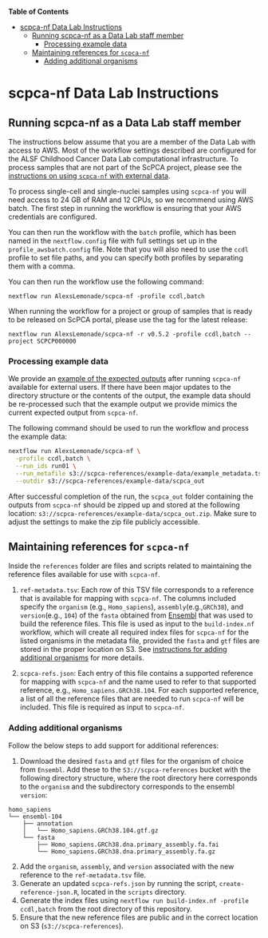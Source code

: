 <!-- START doctoc generated TOC please keep comment here to allow auto update -->
<!-- DON'T EDIT THIS SECTION, INSTEAD RE-RUN doctoc TO UPDATE -->
**Table of Contents**

- [scpca-nf Data Lab Instructions](#scpca-nf-data-lab-instructions)
  - [Running scpca-nf as a Data Lab staff member](#running-scpca-nf-as-a-data-lab-staff-member)
    - [Processing example data](#processing-example-data)
  - [Maintaining references for `scpca-nf`](#maintaining-references-for-scpca-nf)
    - [Adding additional organisms](#adding-additional-organisms)

<!-- END doctoc generated TOC please keep comment here to allow auto update -->

# scpca-nf Data Lab Instructions

## Running scpca-nf as a Data Lab staff member

The instructions below assume that you are a member of the Data Lab with access to AWS.
Most of the workflow settings described are configured for the ALSF Childhood Cancer Data Lab computational infrastructure.
To process samples that are not part of the ScPCA project, please see the [instructions on using `scpca-nf` with external data](external-data-instructions.md).

To process single-cell and single-nuclei samples using `scpca-nf` you will need access to 24 GB of RAM and 12 CPUs, so we recommend using AWS batch.
The first step in running the workflow is ensuring that your AWS credentials are configured.

You can then run the workflow with the `batch` profile, which has been named in the `nextflow.config` file with full settings set up in the `profile_awsbatch.config` file.
Note that you will also need to use the `ccdl` profile to set file paths, and you can specify both profiles by separating them with a comma.

You can then run the workflow use the following command:

```
nextflow run AlexsLemonade/scpca-nf -profile ccdl,batch
```

When running the workflow for a project or group of samples that is ready to be released on ScPCA portal, please use the tag for the latest release:

```
nextflow run AlexsLemonade/scpca-nf -r v0.5.2 -profile ccdl,batch --project SCPCP000000
```

### Processing example data

We provide an [example of the expected outputs](./examples/README.md#example-output) after running `scpca-nf` available for external users.
If there have been major updates to the directory structure or the contents of the output, the example data should be re-processed such that the example output we provide mimics the current expected output from `scpca-nf`.

The following command should be used to run the workflow and process the example data:

```sh
nextflow run AlexsLemonade/scpca-nf \
  -profile ccdl,batch \
  --run_ids run01 \
  --run_metafile s3://scpca-references/example-data/example_metadata.tsv \
  --outdir s3://scpca-references/example-data/scpca_out
```

After successful completion of the run, the `scpca_out` folder containing the outputs from `scpca-nf` should be zipped up and stored at the following location: `s3://scpca-references/example-data/scpca_out.zip`.
Make sure to adjust the settings to make the zip file publicly accessible.

## Maintaining references for `scpca-nf`

Inside the `references` folder are files and scripts related to maintaining the reference files available for use with `scpca-nf`.

1. `ref-metadata.tsv`: Each row of this TSV file corresponds to a reference that is available for mapping with `scpca-nf`.
The columns included specify the `organism` (e.g., `Homo_sapiens`), `assembly`(e.g.,`GRCh38`), and `version`(e.g., `104`) of the `fasta` obtained from [Ensembl](https://www.ensembl.org/index.html) that was used to build the reference files.
This file is used as input to the `build-index.nf` workflow, which will create all required index files for `scpca-nf` for the listed organisms in the metadata file, provided the `fasta` and `gtf` files are stored in the proper location on S3.
See [instructions for adding additional organisms](#adding-additional-organisms) for more details.

2. `scpca-refs.json`: Each entry of this file contains a supported reference for mapping with `scpca-nf` and the name used to refer to that supported reference, e.g., `Homo_sapiens.GRCh38.104`.
For each supported reference, a list of all the reference files that are needed to run `scpca-nf` will be included.
This file is required as input to `scpca-nf`.

### Adding additional organisms

Follow the below steps to add support for additional references:

1. Download the desired `fasta` and `gtf` files for the organism of choice from `Ensembl`.
Add these to the `S3://scpca-references` bucket with the following directory structure, where the root directory here corresponds to the `organism` and the subdirectory corresponds to the ensembl `version`:

```
homo_sapiens
└── ensembl-104
    ├── annotation
    │   └── Homo_sapiens.GRCh38.104.gtf.gz
    └── fasta
        ├── Homo_sapiens.GRCh38.dna.primary_assembly.fa.fai
        └── Homo_sapiens.GRCh38.dna.primary_assembly.fa.gz
```

2. Add the `organism`, `assembly`, and `version` associated with the new reference to the `ref-metadata.tsv` file.
3. Generate an updated `scpca-refs.json` by running the script, `create-reference-json.R`, located in the `scripts` directory.
4. Generate the index files using `nextflow run build-index.nf -profile ccdl,batch` from the root directory of this repository.
5. Ensure that the new reference files are public and in the correct location on S3 (`s3://scpca-references`).
